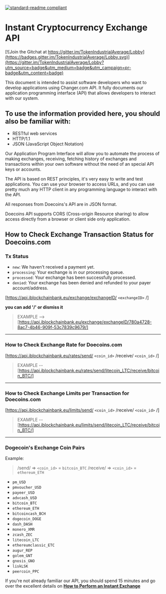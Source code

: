 [![standard-readme compliant](https://img.shields.io/badge/readme%20style-standard-brightgreen.svg?style=flat-square)](https://github.com/RichardLitt/standard-readme)

# Instant Cryptocurrency Exchange API

[![Join the Gitchat at https://gitter.im/TokenIndustrialAverage/Lobby](https://badges.gitter.im/TokenIndustrialAverage/Lobby.svg)](https://gitter.im/TokenIndustrialAverage/Lobby?utm_source=badge&utm_medium=badge&utm_campaign=pr-badge&utm_content=badge)

This document is intended to assist software developers who want to develop applications using Changer.com API. It fully documents our application programming interface (API) that allows developers to interact with our system.

## To use the information provided here, you should also be familiar with:

* RESTful web services
* HTTP/1.1
* JSON (JavaScript Object Notation)

Our Application Program Interface will allow you to automate the process of making exchanges, receiving, fetching history of exchanges and transactions within your own software without the need of an special API keys or accounts.

The API is based on REST principles, it's very easy to write and test applications. You can use your browser to access URLs, and you can use pretty much any HTTP client in any programming language to interact with the API.

All responses from Doecoins's API are in JSON format.

Doecoins API supports CORS (Cross-origin Resource sharing) to allow access directly from a browser or client side only application.




## How to Check Exchange Transaction Status for Doecoins.com

### Tx Status
* `new`: We haven't received a payment yet.
* `processing`: Your exchange is in our processing queue.
* `processed`: Your exchange has been successfully processed.
* `denied`: Your exchange has been denied and refunded to your payer account/address.

[https://api.iblockchainbank.eu/exchange/exchangeID/ `<exchangeID>` /]          

**you can add '/' or dismiss it**


> EXAMPLE --> [https://api.iblockchainbank.eu/exchange/exchangeID/780a4728-8ac7-4b46-909f-53c7839c9679/]

--------------------------------------------------------------------------------------------------------------------------------------

### How to Check Exchange Rate for Doecoins.com

[https://api.iblockchainbank.eu/rates/send/ `<coin_id>` /receive/ `<coin_id>` /]

> EXAMPLE -- [https://api.iblockchainbank.eu/rates/send/litecoin_LTC/receive/bitcoin_BTC/]

--------------------------------------------------------------------------------------------------------------------------------------

### How to Check Exchange Limits per Transaction for Doecoins.com

[https://api.iblockchainbank.eu/limits/send/ `<coin_id>` /receive/ `<coin_id>` /]

> EXAMPLE -- [https://api.iblockchainbank.eu/limits/send/litecoin_LTC/receive/bitcoin_BTC/]

--------------------------------------------------------------------------------------------------------------------------------------

### Dogecoin's Exchange Coin Pairs 

Example:
> /send/ => `<coin_id>` = `bitcoin_BTC`  /receive/ => `<coin_id>` = `ethereum_ETH`

* `pm_USD`
* `pmvoucher_USD`
* `payeer_USD`
* `advcash_USD`
* `bitcoin_BTC`
* `ethereum_ETH`
* `bitcoincash_BCH`
* `dogecoin_DOGE`
* `dash_DASH`
* `monero_XMR`
* `zcash_ZEC`
* `litecoin_LTC`
* `ethereumclassic_ETC`
* `augur_REP`
* `golem_GNT`
* `gnosis_GNO`
* `liskLSK`
* `peercoin_PPC`

If you're not already familiar our API, you should spend 15 minutes and go over the excellent details on
**[How to Perform an Instant Exchange](https://github.com/Doecoins/InstantExchangeAPI/wiki/How-to-Perform-an-Instant-Exchange)**
